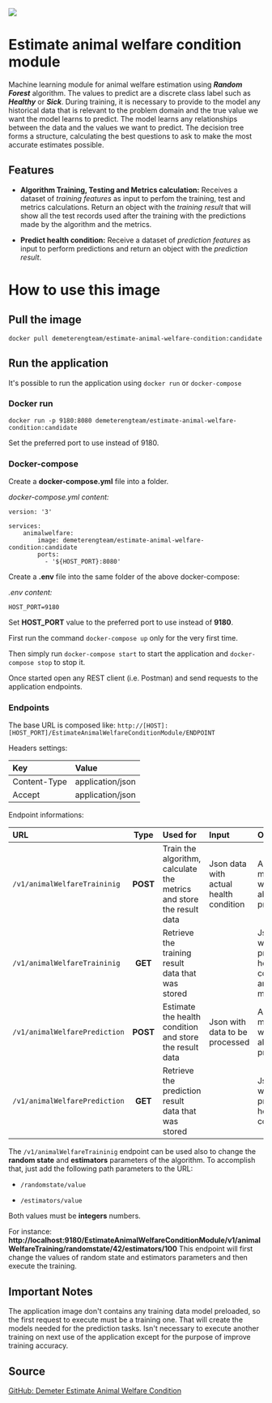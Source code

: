 ![](https://portal.ogc.org/files/?artifact_id=92076)
# Estimate animal welfare condition module

Machine learning module for animal welfare estimation using _**Random Forest**_ algorithm.
The values to predict are a discrete class label such as _**Healthy**_ or _**Sick**_.
During training, it is necessary to provide to the model any historical data that is relevant 
to the problem domain and the true value we want the model learns to predict. 
The model learns any relationships between the data and the values we want to predict. 
The decision tree forms a structure, calculating the best questions to ask to make the most accurate estimates possible.

## Features

* **Algorithm Training, Testing and Metrics calculation:** 
Receives a dataset of _training features_ as input to perfom the training, test and metrics calculations. 
Return an object with the _training result_ that will show all the test records used after the training with the predictions made by the algorithm and the metrics.

* **Predict health condition:** 
Receive a dataset of _prediction features_ as input to perform predictions and return an object with the _prediction result_. 

# How to use this image

## Pull the image
	
`docker pull demeterengteam/estimate-animal-welfare-condition:candidate`

## Run the application

It's possible to run the application using `docker run` or `docker-compose`

### Docker run

`docker run -p 9180:8080 demeterengteam/estimate-animal-welfare-condition:candidate`

Set the preferred port to use instead of 9180.

### Docker-compose

Create a **docker-compose.yml** file into a folder.

*docker-compose.yml content:*

```
version: '3'

services:
    animalwelfare:
        image: demeterengteam/estimate-animal-welfare-condition:candidate
        ports:
          - '${HOST_PORT}:8080'
```

Create a **.env** file into the same folder of the above docker-compose:

*.env content:*
```
HOST_PORT=9180
```

Set **HOST_PORT** value to the preferred port to use instead of **9180**.

First run the command `docker-compose up` only for the very first time.

Then simply run `docker-compose start` to start the application and `docker-compose stop` to stop it.

Once started open any REST client (i.e. Postman) and send requests to the application endpoints.

### Endpoints

The base URL is composed like:
`http://[HOST]:[HOST_PORT]/EstimateAnimalWelfareConditionModule/ENDPOINT`

Headers settings:

| Key          | Value            |
| :----------- | :--------------- |
| Content-Type | application/json |
| Accept       | application/json |

Endpoint informations:

| URL                           | Type     | Used for                                                             | Input                                  | Output                                                |
| :---------------------------- | :------: | :------------------------------------------------------------------- | :------------------------------------- | :---------------------------------------------------- |
| `/v1/animalWelfareTraininig`  | **POST** | Train the algorithm, calculate the metrics and store the result data | Json data with actual health condition | A simple message with info about the process          |
| `/v1/animalWelfareTraininig`  | **GET**  | Retrieve the training result data that was stored                    |                                        | Json with test predicted health condition and metrics |
| `/v1/animalWelfarePrediction` | **POST** | Estimate the health condition and store the result data              | Json with data to be processed         | A simple message with info about the process          |
| `/v1/animalWelfarePrediction` | **GET**  | Retrieve the prediction result data that was stored                  |                                        | Json with predicted health condition                  |

The `/v1/animalWelfareTraininig` endpoint can be used also to change the **random state** and **estimators** parameters of the algorithm.
To accomplish that, just add the following path parameters to the URL:

* `/randomstate/value`

* `/estimators/value`	

Both values must be **integers** numbers.

For instance: 
**http://localhost:9180/EstimateAnimalWelfareConditionModule/v1/animalWelfareTraining/randomstate/42/estimators/100**
This endpoint will first change the values of random state and estimators parameters and then execute the training.

## Important Notes

The application image don't contains any training data model preloaded, so the first request to execute
must be a training one. That will create the models needed for the prediction tasks.
Isn't necessary to execute another training on next use of the application except for the purpose of improve training accuracy.

## Source

[GitHub: Demeter Estimate Animal Welfare Condition][1] 

[1]: https://github.com/Engineering-Research-and-Development/demeter-estimate-animal-welfare-condition/tree/develop